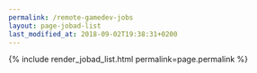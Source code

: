 ```yaml
---
permalink: /remote-gamedev-jobs
layout: page-jobad-list
last_modified_at: 2018-09-02T19:38:31+0200
---
```

{% include render_jobad_list.html permalink=page.permalink %}
